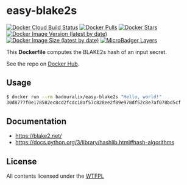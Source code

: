 # easy-blake2s

[![Docker Cloud Build Status](https://img.shields.io/docker/cloud/build/badouralix/easy-blake2s?label=build&logo=docker&logoColor=white)](https://hub.docker.com/r/badouralix/easy-blake2s)
[![Docker Pulls](https://img.shields.io/docker/pulls/badouralix/easy-blake2s?label=pulls&logo=docker&logoColor=white)](https://hub.docker.com/r/badouralix/easy-blake2s)
[![Docker Stars](https://img.shields.io/docker/stars/badouralix/easy-blake2s?label=stars&logo=docker&logoColor=white)](https://hub.docker.com/r/badouralix/easy-blake2s)
[![Docker Image Version (latest by date)](https://img.shields.io/docker/v/badouralix/easy-blake2s?logo=docker&logoColor=white)](https://hub.docker.com/r/badouralix/easy-blake2s)
[![Docker Image Size (latest by date)](https://img.shields.io/docker/image-size/badouralix/easy-blake2s?label=size&logo=docker&logoColor=white)](https://hub.docker.com/r/badouralix/easy-blake2s)
[![MicroBadger Layers](https://img.shields.io/microbadger/layers/badouralix/easy-blake2s?logo=docker&logoColor=white)](https://microbadger.com/images/badouralix/easy-blake2s)

This **Dockerfile** computes the BLAKE2s hash of an input secret.

See the repo on [Docker Hub](https://hub.docker.com/r/badouralix/easy-blake2s/).

## Usage

```bash
$ docker run --rm badouralix/easy-blake2s "Hello, world!"
30d8777f0e178582ec8cd2fcdc18af57c828ee2f89e978df52c8e7af078bd5cf
```

## Documentation

- <https://blake2.net/>
- <https://docs.python.org/3/library/hashlib.html#hash-algorithms>

## License

All contents licensed under the [WTFPL](https://github.com/badouralix/dockerfiles/blob/master/LICENSE)
